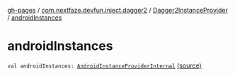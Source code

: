 [gh-pages](../../index.md) / [com.nextfaze.devfun.inject.dagger2](../index.md) / [Dagger2InstanceProvider](index.md) / [androidInstances](./android-instances.md)

# androidInstances

`val androidInstances: `[`AndroidInstanceProviderInternal`](../../com.nextfaze.devfun.internal.android/-android-instance-provider-internal/index.md) [(source)](https://github.com/NextFaze/dev-fun/tree/master/devfun-inject-dagger2/src/main/java/com/nextfaze/devfun/inject/dagger2/Instances.kt#L340)